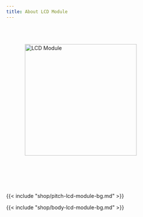 ```yaml
---
title: About LCD Module
---
```


<style>
.module-pitch img {
    margin: 50px;
}
.module-pitch p {
    margin-top: 50px;
}
</style>

<div class="clearfix module-pitch">
<img class="pull-left" src="lcd-module.png" alt="LCD Module" width="300">
<p>{{< include "shop/pitch-lcd-module-bg.md" >}}</p>
</div>

{{< include "shop/body-lcd-module-bg.md" >}}
